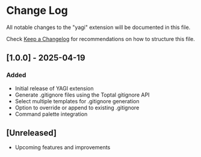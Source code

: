 # Change Log

All notable changes to the "yagi" extension will be documented in this file.

Check [Keep a Changelog](http://keepachangelog.com/) for recommendations on how to structure this file.

## [1.0.0] - 2025-04-19
### Added
- Initial release of YAGI extension
- Generate .gitignore files using the Toptal gitignore API
- Select multiple templates for .gitignore generation
- Option to override or append to existing .gitignore
- Command palette integration

## [Unreleased]
- Upcoming features and improvements
